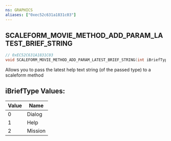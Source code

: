 ```yaml
---
ns: GRAPHICS
aliases: ["0xec52c631a1831c03"]
---
```

## SCALEFORM_MOVIE_METHOD_ADD_PARAM_LATEST_BRIEF_STRING

```c
// 0xEC52C631A1831C03
void SCALEFORM_MOVIE_METHOD_ADD_PARAM_LATEST_BRIEF_STRING(int iBriefType);
```

Allows you to pass the latest help text string (of the passed type) to a scaleform method

## iBriefType Values:
| Value | Name |
| --- | --- |
| 0 | Dialog |
| 1 | Help |
| 2 | Mission |

